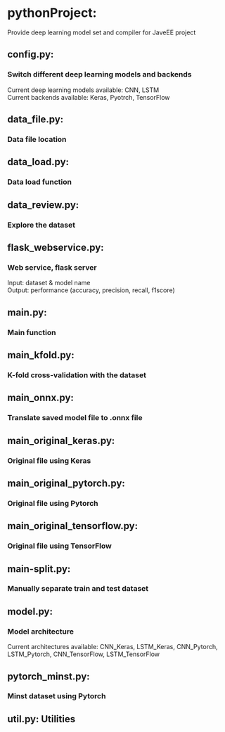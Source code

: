 # pythonProject: 
Provide deep learning model set and compiler for JaveEE project

## config.py: 
### Switch different deep learning models and backends  
Current deep learning models available: CNN, LSTM  
Current backends available: Keras, Pyotrch, TensorFlow

## data_file.py: 
### Data file location

## data_load.py: 
### Data load function

## data_review.py:
### Explore the dataset

## flask_webservice.py: 
### Web service, flask server
Input: dataset & model name  
Output: performance (accuracy, precision, recall, f1score)

## main.py: 
### Main function

## main_kfold.py: 
### K-fold cross-validation with the dataset

## main_onnx.py: 
### Translate saved model file to .onnx file

## main_original_keras.py: 
### Original file using Keras

## main_original_pytorch.py: 
### Original file using Pytorch

## main_original_tensorflow.py: 
### Original file using TensorFlow

## main-split.py: 
### Manually separate train and test dataset

## model.py: 
### Model architecture
Current architectures available: CNN_Keras, LSTM_Keras, CNN_Pytorch, LSTM_Pytorch, CNN_TensorFlow, LSTM_TensorFlow

## pytorch_minst.py: 
### Minst dataset using Pytorch

## util.py: Utilities
